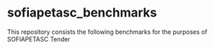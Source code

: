 # sofiapetasc_benchmarks

This repository consists the following benchmarks for the purposes of SOFIAPETASC Tender

